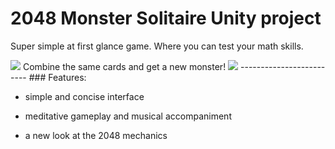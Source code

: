 # 2048 Monster Solitaire  Unity project

Super simple at first glance game. Where you can test your math skills.

<img src = "../Media/banner.png">
Combine the same cards and get a new monster!
<img src = "./Media/gameplay.gif">
-------------------------
### Features:

- simple and concise interface

- meditative gameplay and musical accompaniment

- a new look at the 2048 mechanics
